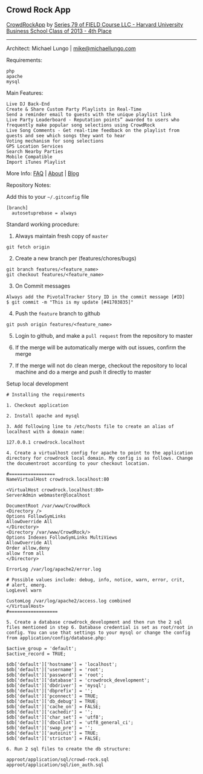 ## Crowd Rock App

[CrowdRockApp](http://www.crowdrockapp.com)
by [Series 79 of FIELD Course LLC - Harvard University Business School Class of 2013 - 4th Place](http://www.harvard.edu)

----
Architect: Michael Lungo | <mike@michaellungo.com>


Requirements:

	php
	apache
	mysql


Main Features: 

	Live DJ Back-End
	Create & Share Custom Party Playlists in Real-Time
	Send a reminder email to guests with the unique playlist link
	Live Party Leaderboard - Reputation points” awarded to users who frequently make popular song selections using CrowdRock
	Live Song Comments - Get real-time feedback on the playlist from guests and see which songs they want to hear
	Voting mechanism for song selections
	GPS Location Services
	Search Nearby Parties
	Mobile Compatible
	Import iTunes Playlist
	
More Info: [FAQ](http://crowdrockapp.wordpress.com/faqs/) | [About](http://crowdrockapp.wordpress.com/about/) | [Blog](http://crowdrockapp.wordpress.com/)
	

Repository Notes:

  Add this to your `~/.gitconfig` file

    [branch]
      autosetuprebase = always


  Standard working procedure:

  1. Always maintain fresh copy of `master`

    git fetch origin

  2. Create a new branch per (features/chores/bugs)

    git branch features/<feature_name>
    git checkout features/<feature_name>

  3. On Commit messages

    Always add the PivotalTracker Story ID in the commit message [#ID]
    $ git commit -m "This is my update [#41703835]"

  4. Push the `feature` branch to github

    git push origin features/<feature_name>

  5. Login to github, and make a `pull request` from the repository to
     master

  6. If the merge will be automatically merge with out issues, confirm
     the merge

  7. If the merge will not do clean merge, checkout the repository to
     local machine and do a merge and push it directly to master


Setup local development

    # Installing the requirements

	1. Checkout application

	2. Install apache and mysql

	3. Add following line to /etc/hosts file to create an alias of localhost with a domain name:
	
	127.0.0.1 crowdrock.localhost

	4. Create a virtualhost config for apache to point to the application directory for crowdrock local domain. My config is as follows. Change the documentroot according to your checkout location.

	#=================
	NameVirtualHost crowdrock.localhost:80

	<VirtualHost crowdrock.localhost:80>
	ServerAdmin webmaster@localhost

	DocumentRoot /var/www/CrowdRock
	<Directory />
	Options FollowSymLinks
	AllowOverride All
	</Directory>
	<Directory /var/www/CrowdRock/>
	Options Indexes FollowSymLinks MultiViews
	AllowOverride All
	Order allow,deny
	allow from all
	</Directory>

	ErrorLog /var/log/apache2/error.log

	# Possible values include: debug, info, notice, warn, error, crit,
	# alert, emerg.
	LogLevel warn

	CustomLog /var/log/apache2/access.log combined
	</VirtualHost>
	#==================

	5. Create a database crowdrock_development and then run the 2 sql files mentioned in step 6. Database credential is set as root/root in config. You can use that settings to your mysql or change the config from application/config/database.php:
	
	$active_group = 'default';
	$active_record = TRUE;

	$db['default']['hostname'] = 'localhost';
	$db['default']['username'] = 'root';
	$db['default']['password'] = 'root';
	$db['default']['database'] = 'crowdrock_development';
	$db['default']['dbdriver'] = 'mysql';
	$db['default']['dbprefix'] = '';
	$db['default']['pconnect'] = TRUE;
	$db['default']['db_debug'] = TRUE;
	$db['default']['cache_on'] = FALSE;
	$db['default']['cachedir'] = '';
	$db['default']['char_set'] = 'utf8';
	$db['default']['dbcollat'] = 'utf8_general_ci';
	$db['default']['swap_pre'] = '';
	$db['default']['autoinit'] = TRUE;
	$db['default']['stricton'] = FALSE;

	6. Run 2 sql files to create the db structure:
	
	approot/application/sql/crowd-rock.sql
	approot/application/sql/ion_auth.sql
	